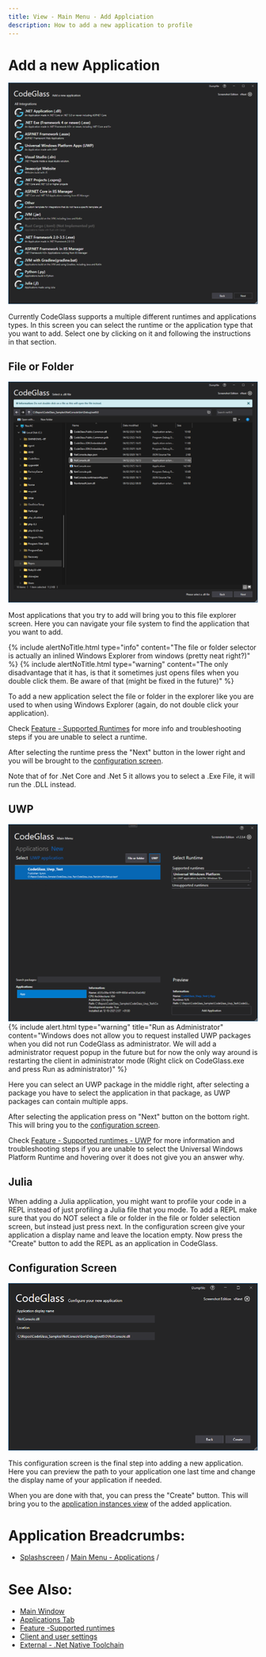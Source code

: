 ```yaml
---
title: View - Main Menu - Add Applciation
description: How to add a new application to profile
---
```

# Add a new Application
![assets/img/mainwindow/AddApplication.png](../../../assets/img/MainMenu/AddApplication.png)

Currently CodeGlass supports a multiple different runtimes and applications types. In this screen you can select the runtime or the application type that you want to add.
Select one by clicking on it and following the instructions in that section.

## File or Folder
![assets/img/mainwindow/AddApplication_FileOrFolder.png](../../../assets/img/MainMenu/AddApplication_FileOrFolder.png)

Most applications that you try to add will bring you to this file explorer screen. Here you can navigate your file system to find the application that you want to add.


{% include alertNoTitle.html type="info" content="The file or folder selector is actually an inlined Windows Explorer from windows (pretty neat right?)" %}
{% include alertNoTitle.html type="warning" content="The only disadvantage that it has, is that it sometimes just opens files when you double click them. Be aware of that (might be fixed in the future)" %}

To add a new application select the file or folder in the explorer like you are used to when using Windows Explorer (again, do not double click your application).

Check [Feature - Supported Runtimes](../../features/supportedruntimes.md) for more info and troubleshooting steps if you are unable to select a runtime. 

After selecting the runtime press the "Next" button in the lower right and you will be brought to the [configuration screen](#configuration-screen).

Note that of for .Net Core and .Net 5 it allows you to select a .Exe File, it will run the .DLL instead.

## UWP
![assets/img/mainwindow/AddApplication_UWP.png](../../../assets/img/MainMenu/AddApplication_UWP.png)
{% include alert.html  type="warning" title="Run as Administrator" content="Windows does not allow you to request installed UWP packages when you did not run CodeGlass as administrator. 
We will add a administrator request popup in the future but for now the only way around is restarting the client in administrator mode (Right click on CodeGlass.exe and press Run as administrator)" %}

Here you can select an UWP package in the middle right, after selecting a package you have to select the application in that package, as UWP packages can contain multiple apps.

After selecting the application press on "Next" button on the bottom right. This will bring you to the [configuration screen](#configuration-screen).

Check [Feature - Supported runtimes - UWP](../../features/supportedruntimes.md#uwp) for more information and troubleshooting steps if you are unable to select the Universal Windows Platform Runtime and hovering over it does not give you an answer why.

## Julia
When adding a Julia application, you might want to profile your code in a REPL instead of just profiling a Julia file that you mode. To add a REPL make sure that you do NOT select a file or folder in the file or folder selection screen, but instead just press next. In the configuration screen give your application a display name and leave the location empty. Now press the "Create" button to add the REPL as an application in CodeGlass.

## Configuration Screen
![assets/img/mainwindow/AddApplication_Configure.png](../../../assets/img/MainMenu/AddApplication_Configure.png)

This configuration screen is the final step into adding a new application. Here you can preview the path to your application one last time and change the display name of your application if needed.

When you are done with that, you can press the "Create" button. This will bring you to the [application instances view](applicationInstance.md) of the added application.

# Application Breadcrumbs: 
- [Splashscreen](../Splashscreen.md) / [Main Menu - Applications](application.md) /

# See Also:
 - [Main Window ](../mainwindow.md)
 - [Applications Tab](application.md)
 - [Feature -Supported runtimes](../../features/supportedruntimes.md)
 - [Client and user settings](../clientusersettingswindow.md)
 - [External - .Net Native Toolchain](https://docs.microsoft.com/en-us/dotnet/framework/net-native/)

